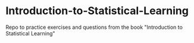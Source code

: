 # Introduction-to-Statistical-Learning
Repo to practice exercises and questions from the book "Introduction to Statistical Learning"
